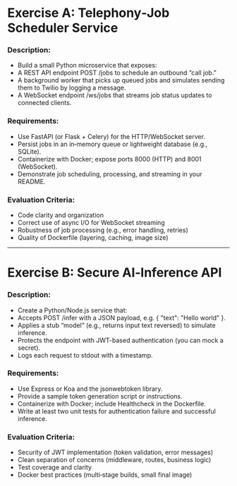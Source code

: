 # Exercise A: Telephony‑Job Scheduler Service

### Description:
- Build a small Python microservice that exposes:
- A REST API endpoint POST /jobs to schedule an outbound “call job.”
- A background worker that picks up queued jobs and simulates sending them to Twilio by logging a message.
- A WebSocket endpoint /ws/jobs that streams job status updates to connected clients.

### Requirements:
- Use FastAPI (or Flask + Celery) for the HTTP/WebSocket server.
- Persist jobs in an in‑memory queue or lightweight database (e.g., SQLite).
- Containerize with Docker; expose ports 8000 (HTTP) and 8001 (WebSocket).
- Demonstrate job scheduling, processing, and streaming in your README.

### Evaluation Criteria:
- Code clarity and organization
- Correct use of async I/O for WebSocket streaming
- Robustness of job processing (e.g., error handling, retries)
- Quality of Dockerfile (layering, caching, image size)

---

# Exercise B: Secure AI‑Inference API

### Description:
- Create a Python/Node.js service that:
- Accepts POST /infer with a JSON payload, e.g. { "text": "Hello world" }.
- Applies a stub “model” (e.g., returns input text reversed) to simulate inference.
- Protects the endpoint with JWT-based authentication (you can mock a secret).
- Logs each request to stdout with a timestamp.

### Requirements:
- Use Express or Koa and the jsonwebtoken library.
- Provide a sample token generation script or instructions.
- Containerize with Docker; include Healthcheck in the Dockerfile.
- Write at least two unit tests for authentication failure and successful inference.

### Evaluation Criteria:
- Security of JWT implementation (token validation, error messages)
- Clean separation of concerns (middleware, routes, business logic)
- Test coverage and clarity
- Docker best practices (multi‑stage builds, small final image)